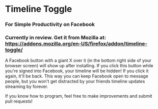 # Timeline Toggle
### For Simple Productivity on Facebook

### Currently in review. Get it from Mozilla at: https://addons.mozilla.org/en-US/firefox/addon/timeline-toggle/

A Facebook button with a giant X over it (in the bottom right side of your browser screen) will show up after installing. If you click this button while you're signed into Facebook, your timeline will be hidden! If you click it again, it'll be back. This way you can keep Facebook open to message people, but you won't get distracted by your friends timeline updates streaming by forever.

If you know how to program, feel free to make improvements and submit pull requests!
